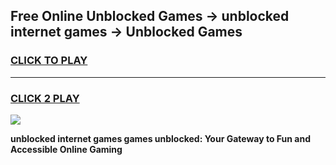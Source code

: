 
## Free Online Unblocked Games → unblocked internet games → Unblocked Games
<h3>
<a href="https://premium.freeplayer.one?title=unblocked_internet_games&ref=21F">CLICK TO PLAY</a></h3>
<hr>

<h3>
<a href="https://premium.freeplayer.one?title=unblocked_internet_games&ref=21F">CLICK 2 PLAY</a>
  
</h3>

<a href="https://premium.freeplayer.one?title=unblocked_internet_games&ref=21F/"><img src="https://clearcache.store/games.png"></a>


**unblocked internet games games unblocked: Your Gateway to Fun and Accessible Online Gaming**
